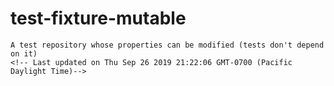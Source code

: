 # test-fixture-mutable
    A test repository whose properties can be modified (tests don't depend on it)
    <!-- Last updated on Thu Sep 26 2019 21:22:06 GMT-0700 (Pacific Daylight Time)-->